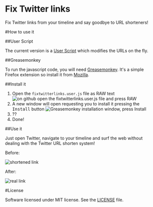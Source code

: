 Fix Twitter links
=================

Fix Twitter links from your timeline and say goodbye to URL shorteners!

#How to use it

##User Script

The current version is a [User Script](http://wiki.greasespot.net/User_script) which modifies the URLs on the fly.

##Greasemonkey

To run the javascript code, you will need [Greasemonkey](http://www.greasespot.net/). It's a simple Firefox extension so install it from [Mozilla](https://addons.mozilla.org/en-US/firefox/addon/greasemonkey/).

##Install it

 1. Open the `fixtwitterlinks.user.js` file as RAW text
 ![on github open the fixtwitterlinks.user.js file and press RAW](http://i.imgur.com/xCuU6pX.png)
 2. A new window will open requesting you to install it pressing the <kbd>Install</kbd> button
 ![Greasemonkey installation window, press Install](http://i.imgur.com/iOkIXgF.png)
 3. ??
 4. Done!

##Use it

Just open Twitter, navigate to your timeline and surf the web without dealing with the Twitter URL shorten system!

Before:

![shortened link](http://i.imgur.com/pngtXpS.png)

After:

![real link](http://i.imgur.com/SxLOiVp.png)

#License

Software licensed under MIT license. See the [LICENSE](https://github.com/lucio-martinez/fix-twitter-links/blob/master/LICENSE) file.
